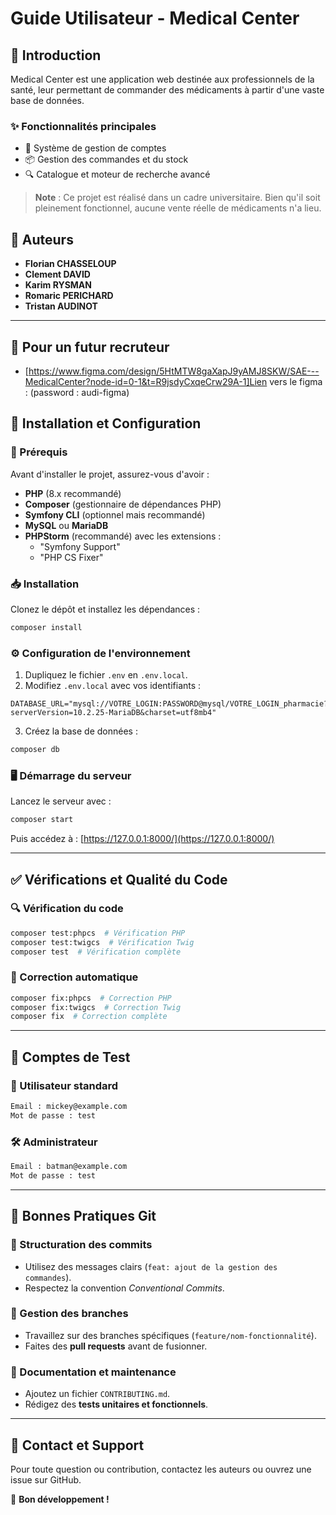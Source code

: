 # Guide Utilisateur - Medical Center

## 📖 Introduction
Medical Center est une application web destinée aux professionnels de la santé, leur permettant de commander des médicaments à partir d'une vaste base de données.

### ✨ Fonctionnalités principales
- 👤 Système de gestion de comptes
- 📦 Gestion des commandes et du stock
- 🔍 Catalogue et moteur de recherche avancé

> **Note** : Ce projet est réalisé dans un cadre universitaire. Bien qu'il soit pleinement fonctionnel, aucune vente réelle de médicaments n'a lieu.

## 👥 Auteurs
- **Florian CHASSELOUP**
- **Clement DAVID**
- **Karim RYSMAN**
- **Romaric PERICHARD**
- **Tristan AUDINOT**

---

## 👔 Pour un futur recruteur
- [https://www.figma.com/design/5HtMTW8gaXapJ9yAMJ8SKW/SAE---MedicalCenter?node-id=0-1&t=R9jsdyCxqeCrw29A-1]Lien vers le figma : (password : audi-figma)

## 🚀 Installation et Configuration

### 📌 Prérequis
Avant d'installer le projet, assurez-vous d'avoir :
- **PHP** (8.x recommandé)
- **Composer** (gestionnaire de dépendances PHP)
- **Symfony CLI** (optionnel mais recommandé)
- **MySQL** ou **MariaDB**
- **PHPStorm** (recommandé) avec les extensions :
  - "Symfony Support"
  - "PHP CS Fixer"

### 📥 Installation
Clonez le dépôt et installez les dépendances :
```bash
composer install
```

### ⚙️ Configuration de l'environnement
1. Dupliquez le fichier `.env` en `.env.local`.
2. Modifiez `.env.local` avec vos identifiants :
```dotenv
DATABASE_URL="mysql://VOTRE_LOGIN:PASSWORD@mysql/VOTRE_LOGIN_pharmacie?serverVersion=10.2.25-MariaDB&charset=utf8mb4"
```
3. Créez la base de données :
```bash
composer db
```

### 🖥️ Démarrage du serveur
Lancez le serveur avec :
```bash
composer start
```
Puis accédez à : [https://127.0.0.1:8000/](https://127.0.0.1:8000/)

---

## ✅ Vérifications et Qualité du Code

### 🔍 Vérification du code
```bash
composer test:phpcs  # Vérification PHP
composer test:twigcs  # Vérification Twig
composer test  # Vérification complète
```

### 🔧 Correction automatique
```bash
composer fix:phpcs  # Correction PHP
composer fix:twigcs  # Correction Twig
composer fix  # Correction complète
```

---

## 🔑 Comptes de Test
### 👥 Utilisateur standard
```bash
Email : mickey@example.com
Mot de passe : test
```

### 🛠️ Administrateur
```bash
Email : batman@example.com
Mot de passe : test
```

---

## 🎯 Bonnes Pratiques Git

### 📌 Structuration des commits
- Utilisez des messages clairs (`feat: ajout de la gestion des commandes`).
- Respectez la convention _Conventional Commits_.

### 🌿 Gestion des branches
- Travaillez sur des branches spécifiques (`feature/nom-fonctionnalité`).
- Faites des **pull requests** avant de fusionner.

### 📜 Documentation et maintenance
- Ajoutez un fichier `CONTRIBUTING.md`.
- Rédigez des **tests unitaires et fonctionnels**.

---

## 📩 Contact et Support
Pour toute question ou contribution, contactez les auteurs ou ouvrez une issue sur GitHub.

🚀 **Bon développement !**

